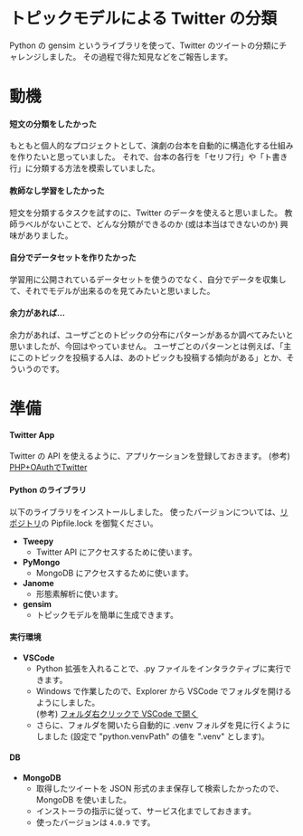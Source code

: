 # トピックモデルによる Twitter の分類

Python の gensim というライブラリを使って、Twitter のツイートの分類にチャレンジしました。
その過程で得た知見などをご報告します。

# 動機

#### 短文の分類をしたかった

もともと個人的なプロジェクトとして、演劇の台本を自動的に構造化する仕組みを作りたいと思っていました。
それで、台本の各行を「セリフ行」や「ト書き行」に分類する方法を模索していました。

#### 教師なし学習をしたかった

短文を分類するタスクを試すのに、Twitter のデータを使えると思いました。
教師ラベルがないことで、どんな分類ができるのか (或は本当はできないのか) 興味がありました。

#### 自分でデータセットを作りたかった

学習用に公開されているデータセットを使うのでなく、自分でデータを収集して、それでモデルが出来るのを見てみたいと思いました。

#### 余力があれば…

余力があれば、ユーザごとのトピックの分布にパターンがあるか調べてみたいと思いましたが、今回はやっていません。
ユーザごとのパターンとは例えば、「主にこのトピックを投稿する人は、あのトピックも投稿する傾向がある」とか、そういうのです。

# 準備

#### Twitter App

Twitter の API を使えるように、アプリケーションを登録しておきます。
(参考) [PHP+OAuthでTwitter](https://sdn-project.net/labo/oauth.html)

#### Python のライブラリ

以下のライブラリをインストールしました。
使ったバージョンについては、[リポジトリ](https://github.com/satamame/twitter_analysis)の Pipfile.lock を御覧ください。

- **Tweepy**
    - Twitter API にアクセスするために使います。
- **PyMongo**
    - MongoDB にアクセスするために使います。
- **Janome**
    - 形態素解析に使います。
- **gensim**
    - トピックモデルを簡単に生成できます。

#### 実行環境

- **VSCode**
    - Python 拡張を入れることで、.py ファイルをインタラクティブに実行できます。
    - Windows で作業したので、Explorer から VSCode でフォルダを開けるようにしました。  
    (参考) [フォルダ右クリックで VSCode で開く](
    https://satamame.hatenablog.com/entry/2019/05/12/182037)
    - さらに、フォルダを開いたら自動的に .venv フォルダを見に行くようにしました (設定で "python.venvPath" の値を ".venv" とします)。

#### DB

- **MongoDB**
    - 取得したツイートを JSON 形式のまま保存して検索したかったので、MongoDB を使いました。
    - インストーラの指示に従って、サービス化までしておきます。
    - 使ったバージョンは `4.0.9` です。